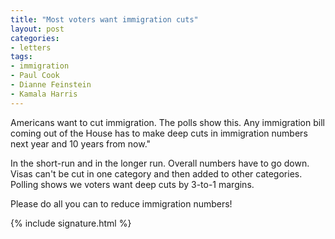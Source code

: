 ```yaml
---
title: "Most voters want immigration cuts"
layout: post
categories:
- letters
tags:
- immigration
- Paul Cook
- Dianne Feinstein
- Kamala Harris
---
```


Americans want to cut immigration. The polls show this. Any immigration bill coming out of the House has to make deep cuts in immigration numbers next year and 10 years from now."

In the short-run and in the longer run. Overall numbers have to go down. Visas can't be cut in one category and then added to other categories. Polling shows we voters want deep cuts by 3-to-1 margins.

Please do all you can to reduce immigration numbers!

{% include signature.html %}

